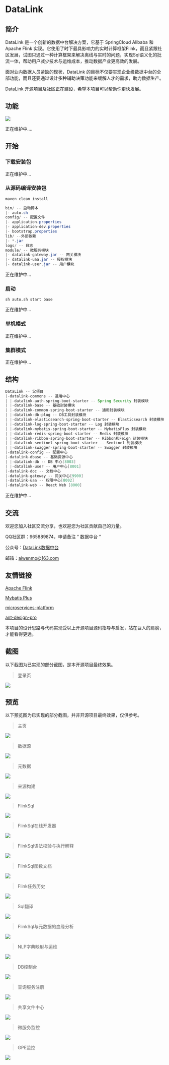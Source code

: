 # DataLink

## 简介

DataLink 是一个创新的数据中台解决方案，它基于 SpringCloud Alibaba 和 Apache Flink 实现。它使用了时下最具影响力的实时计算框架Flink，而且紧跟社区发展，试图只通过一种计算框架来解决离线与实时的问题，实现Sql语义化的批流一体，帮助用户减少技术与运维成本，推动数据产业更高效的发展。

面对业内数据人员紧缺的现状，DataLink 的目标不仅要实现企业级数据中台的全部功能，而且还要通过设计多种辅助决策功能来缓解人才的需求，助力数据生产。

DataLink 开源项目及社区正在建设，希望本项目可以帮助你更快发展。

## 功能

![](https://mmbiz.qpic.cn/mmbiz_png/dyicwnSlTFTp6w4PuJruFaLV6uShCJDkzGwuGyPnbnTF2j7ia4u3VkWcsvI3oU5SRbP0BTL31H789qicC32poLJUA/0?wx_fmt=png)

正在维护中....

## 开始

### 下载安装包

正在维护中...

### 从源码编译安装包

```java
maven clean install 
```

```java
bin/ -- 启动脚本
|- auto.sh 
config/ -- 配置文件
|- application.properties
|- application-dev.properties
|- bootstrap.properties
lib/ --外部依赖
|- *.jar
logs/ -- 日志
module/ -- 微服务模块
|- datalink-gateway.jar -- 网关模块
|- datalink-uaa.jar -- 授权模块
|- datalink-user.jar -- 用户模块
```

正在维护中...

### 启动

```shell
sh auto.sh start base
```

正在维护中...

### 单机模式

正在维护中...

### 集群模式

正在维护中...

## 结构

```java
DataLink -- 父项目
|-datalink-commons -- 通用中心
| |-datalink-auth-spring-boot-starter -- Spring Security 封装模块
| |-datalink-base -- 基础封装模块
| |-datalink-common-spring-boot-starter -- 通用封装模块
| |-datalink-db-plug -- DB工具封装模块
| |-datalink-elasticsearch-spring-boot-starter -- Elasticsearch 封装模块
| |-datalink-log-spring-boot-starter -- Log 封装模块
| |-datalink-mybatis-spring-boot-starter -- MybatisPlus 封装模块
| |-datalink-redis-spring-boot-starter -- Redis 封装模块
| |-datalink-ribbon-spring-boot-starter -- Ribbon和Feign 封装模块
| |-datalink-sentinel-spring-boot-starter -- Sentinel 封装模块
| |-datalink-swagger-spring-boot-starter -- Swagger 封装模块
|-datalink-config -- 配置中心
|-datalink-dbase -- 基础资源中心
| |-datalink-db -- DB 中心[8003]
| |-datalink-user -- 用户中心[8001]
|-datalink-doc -- 文档中心
|-datalink-gateway -- 网关中心[9900]
|-datalink-uaa -- 权限中心[8002]
|-datalink-web -- React Web [8000]
```

正在维护中...

## 交流

欢迎您加入社区交流分享，也欢迎您为社区贡献自己的力量。

QQ社区群：965889874，申请备注 “ 数据中台 ”

公众号：[DataLink数据中台](https://mmbiz.qpic.cn/mmbiz_jpg/dyicwnSlTFTp6w4PuJruFaLV6uShCJDkzqwtnbQJrQ90yKDuuIC8tyMU5DK69XZibibx7EPPBRQ3ic81se5UQYs21g/0?wx_fmt=jpeg)

邮箱：aiwenmo@163.com

## 友情链接

[Apache Flink](https://github.com/apache/flink)

[Mybatis Plus](https://github.com/baomidou/mybatis-plus)

[microservices-platform](https://gitee.com/zlt2000/microservices-platform)

[ant-design-pro](https://github.com/aiwenmo/ant-design-pro)

本项目的设计思路与代码实现受以上开源项目源码指导与启发，站在巨人的肩膀，才能看得更远。

## 截图

以下截图为已实现的部分截图，是本开源项目最终效果。

> 登录页

![](https://mmbiz.qpic.cn/mmbiz_png/dyicwnSlTFTr7we6IJ7icjRic0Xex1NVgrfSCg1PzfSyIXsz7dezSnbBBIZHOBCbDq22u9mQhlFsM64moV1HAzHRw/0?wx_fmt=png)


## 预览

以下预览图为已实现的部分截图，并非开源项目最终效果，仅供参考。

> 主页

![](https://mmbiz.qpic.cn/mmbiz_png/dyicwnSlTFTpp82PZfrRR5tUaTWyHasItGV5KnUUrxUPyFN2UjFGoSDXKzoQJqgEKaicp2BzJmPqmLJXH65niaqww/0?wx_fmt=png)

> 数据源

![](https://mmbiz.qpic.cn/mmbiz_png/dyicwnSlTFTpp82PZfrRR5tUaTWyHasItic0d6aRASKpVJdnFs9eWpicVa3U0ZDbnknH3cHky58icP7zfE3mIt8TLg/0?wx_fmt=png)

> 元数据

![](https://mmbiz.qpic.cn/mmbiz_png/dyicwnSlTFTpp82PZfrRR5tUaTWyHasItoM2zeCG5jKlNlD1cee2xUOPmQBcW3C8HJ14urGriaEkcrF7fQ75l5fA/0?wx_fmt=png)

> 来源构建

![](https://mmbiz.qpic.cn/mmbiz_png/dyicwnSlTFTpp82PZfrRR5tUaTWyHasItPia7ibWLqgpduibULSFibjvwy2KPzEwET0cQciaQe0JiaGsSd0SSL2rkzYRA/0?wx_fmt=png)

> FlinkSql

![](https://mmbiz.qpic.cn/mmbiz_png/dyicwnSlTFTpeODtahZc77tWyTMPxR5Kic2vHIgibsjhfg6yiaI3B4N5HORjUQRibjZZYZNRGOP9VERcTeBHVKQCRVw/0?wx_fmt=png)

> FlinkSql在线开发器

![](https://mmbiz.qpic.cn/mmbiz_png/dyicwnSlTFTpeODtahZc77tWyTMPxR5KicuRRo8Y1FmtkT1BYDQkp5cI5r6pbz0XDxqicgKUWlWuxMdMicSl1xZUSA/0?wx_fmt=png)

> FlinkSql语法校验与执行解释

![](https://mmbiz.qpic.cn/mmbiz_png/dyicwnSlTFTpeODtahZc77tWyTMPxR5KicmeuPDSsS2jNU79Rulial2aU7QiaOibzYxPrZyLILbW5KQa10roOWXxo2A/0?wx_fmt=png)

> FlinkSql函数文档

![](https://mmbiz.qpic.cn/mmbiz_png/dyicwnSlTFTpeODtahZc77tWyTMPxR5KicdwSp76kaL2Q1DsKjJRZLSpdjnF1A6U378gzombaZgunFv0gbadgHMQ/0?wx_fmt=png)

> Flink任务历史

![](https://mmbiz.qpic.cn/mmbiz_png/dyicwnSlTFTpp82PZfrRR5tUaTWyHasItyTiccy68aRew8xcSnTjNrVkRjNWLR12dwdgNGapeoQjIDJ6iaMyvRShA/0?wx_fmt=png)

> Sql翻译

![](https://mmbiz.qpic.cn/mmbiz_png/dyicwnSlTFTpeODtahZc77tWyTMPxR5Kicc7UCs5iaNUWJoLdey1h0ibfSYBdqdSdaibhunsnJn6ZTp71ichaLKMB4Zg/0?wx_fmt=png)

> FlinkSql与元数据的血缘分析

![](https://mmbiz.qpic.cn/mmbiz_png/dyicwnSlTFTpeODtahZc77tWyTMPxR5KicTbVRsT6GvhTVP6CQsUqoSBZ40Yratv6sFW8AFg5dj17BjHP1XD8RGQ/0?wx_fmt=png)

> NLP字典映射与运维

![](https://mmbiz.qpic.cn/mmbiz_png/dyicwnSlTFTpeODtahZc77tWyTMPxR5KicsmWEhCTQeYsNT1TiazL68rWJTZfRXUSibUyr695O6OYwuJUjHUQUicdag/0?wx_fmt=png)

> DB控制台

![](https://mmbiz.qpic.cn/mmbiz_png/dyicwnSlTFTpp82PZfrRR5tUaTWyHasIt1GH5etlMEh8GwcxA3xALayEibr8IZzSK5icsMkUEEIRJibdGPY0SXYoAg/0?wx_fmt=png)

> 查询服务注册

![](https://mmbiz.qpic.cn/mmbiz_png/dyicwnSlTFTpeODtahZc77tWyTMPxR5Kic7xoITGgpe5ibAia4uOF6ymxZbjwkxl1pVHUX25WshsprGCFlFEiaXUewg/0?wx_fmt=png)

> 共享文件中心

![](https://mmbiz.qpic.cn/mmbiz_png/dyicwnSlTFTpeODtahZc77tWyTMPxR5Kic5IuF4Uyf2D9a0icZv5kVhsTEufeibOAA79Ofp3veR8xzZHGicoJ2TAEicA/0?wx_fmt=png)

> 微服务监控

![](https://mmbiz.qpic.cn/mmbiz_png/dyicwnSlTFTpp82PZfrRR5tUaTWyHasIt1aiaywj37DXKtEMMxaTypBiaWAO2AZAfprXIN8NSuqhrBItVYDB805icA/0?wx_fmt=png)

> GPE监控

![](https://mmbiz.qpic.cn/mmbiz_png/dyicwnSlTFTpp82PZfrRR5tUaTWyHasItZvk2pBiakXDL7ZVj7g4kwnCARzd4SjoCLrleOMJj25iayACuPhRC43ibg/0?wx_fmt=png)

